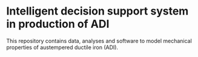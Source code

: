 # Intelligent decision support system in production of ADI
This repository contains data, analyses and software to model mechanical properties of austempered ductile iron (ADI).
